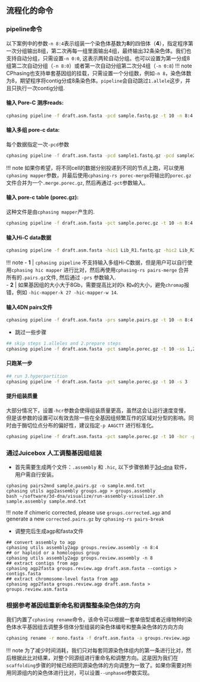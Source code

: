 
## 流程化的命令
### pipeline命令
以下案例中的参数`-n 8:4`表示组装一个染色体基数为**8**的四倍体（**4**），指定程序第一次分组输出8组，第二次再每一组里面输出4组，最终输出32条染色体。我们也支持自动分组，只需设置`-n 0:0`, 这表示两轮自动分组。也可以设置为第一分成8组第二次自动分组（`-n 8:0`）或者第一次自动分组第二次分4组（`-n 0:8`)
!!! note
    CPhasing也支持单套基因组的挂载，只需设置一个分组数，例如`-n 8`，染色体数为8，期望程序将contig分成8条染色体。`pipeline`会自动跳过`1.allele`这步，并且只执行一次contig分组.

#### 输入 **Pore-C 测序reads**:
```bash
cphasing pipeline -f draft.asm.fasta -pcd sample.fastq.gz -t 10 -n 8:4
```

#### 输入多组 **pore-c data**: 
每个数据指定一次`-pcd`参数
```bash
cphasing pipeline -f draft.asm.fasta -pcd sample1.fastq.gz -pcd sample2.fastq.gz -t 10 -n 8:4
```  
    
!!! note
    如果你希望，将不同cell的数据分别投递到不同的节点上跑，可以使用`cphasing mapper`参数，并最后使用`cphasing-rs porec-merge`将输出的`porec.gz` 文件合并为一个`.merge.porec.gz`, 然后再通过`-pct`参数输入。
   
#### 输入 **pore-c table (porec.gz)**:
这种文件是由`cphasing mapper`产生的.
```bash
cphasing pipeline -f draft.asm.fasta -pct sample.porec.gz -t 10 -n 8:4
```
#### 输入**Hi-C data**数据
```bash
cphasing pipeline -f draft.asm.fasta -hic1 Lib_R1.fastq.gz -hic2 Lib_R2.fastq.gz -t 10 -n 8:4
```
!!! note
    - **1** | `cphasing pipeline` 不支持输入多组Hi-C数据，但是用户可以自行使用`cphasing hic mapper` 进行比对，然后再使用`cphasing-rs pairs-merge` 合并所有的`.pairs.gz`文件, 然后通过 `-prs` 参数输入.  
    - **2** | 如果基因组的大小大于8Gb，需要提高比对的`k` 和`w`的大小，避免`chromap`报错，例如 `-hic-mapper-k 27 -hic-mapper-w 14`.


#### 输入4DN pairs文件
```bash
cphasing pipeline -f draft.asm.fasta -prs sample.pairs.gz -t 10 -n 8:4
```
- 跳过一些步骤
```bash
## skip steps 1.alleles and 2.prepare steps 
cphasing pipeline -f draft.asm.fasta -pct sample.porec.gz -t 10 -ss 1,2
```
#### 只跑某一步
```bash
## run 3.hyperpartition 
cphasing pipeline -f draft.asm.fasta -pct sample.porec.gz -t 10 -s 3
```
#### 提升组装质量
大部分情况下，设置`-hcr`参数会使得组装质量更高，虽然这会让运行速度变慢，但是该参数的设置可以有效去除一些在全基因组频繁互作的区域对分型的影响。同时由于酶切位点分布的偏好性，建议指定`-p AAGCTT` 进行标准化。
```bash
cphasing pipeline -f draft.asm.fasta -pct sample.porec.gz -t 10 -hcr -p AAGCTT 
```  

### 通过Juicebox 人工调整基因组组装
- 首先需要生成两个文件：`.assembly` 和 `.hic`, 以下步骤依赖于[3d-dna](https://github.com/aidenlab/3d-dna) 软件，用户需自行安装。

```shell
cphasing pairs2mnd sample.pairs.gz -o sample.mnd.txt
cphasing utils agp2assembly groups.agp > groups.assembly
bash ~/software/3d-dna/visualize/run-assembly-visualizer.sh sample.assembly sample.mnd.txt
```
!!! note
    if chimeric corrected, please use `groups.corrected.agp` and generate a new `corrected.pairs.gz` by `cphasing-rs pairs-break`  

- 调整完后生成agp和fasta文件
```shell
## convert assembly to agp
cphasing utils assembly2agp groups.review.assembly -n 8:4 
## or haploid or a homologous group
cphasing utils assembly2agp groups.review.assembly -n 8
## extract contigs from agp 
cphasing agp2fasta groups.review.agp draft.asm.fasta --contigs > contigs.fasta
## extract chromosome-level fasta from agp
cphasing agp2fasta groups.review.agp draft.asm.fasta > groups.review.asm.fasta
```


### 根据参考基因组重新命名和调整整条染色体的方向
我们内置了`cphasing rename`命令，该命令可以根据一套单倍型或者近缘物种的染色体水平基因组去调整多倍体分型组装的染色体编号和整条染色体的方向方向
```bash
cphasing rename -r mono.fasta -f draft.asm.fasta -a groups.review.agp -t 20
```
!!! note 
    为了减少时间消耗，我们只对每套同源染色体组内的第一条进行比对，然后根据此比对结果，对整个同源组进行重命名和调整方向。这是因为我们在`scaffolding`步骤的时候已经把同源染色体的方向调整为一致了。如果你需要对所用同源组内的染色体进行比对，可以设置`--unphased`参数实现。
